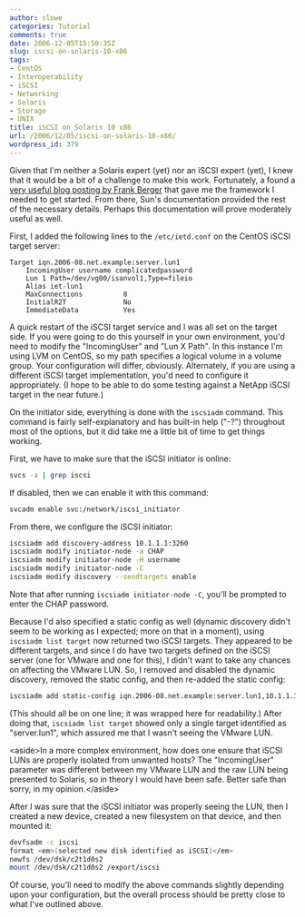 ```yaml
---
author: slowe
categories: Tutorial
comments: true
date: 2006-12-05T15:50:35Z
slug: iscsi-on-solaris-10-x86
tags:
- CentOS
- Interoperability
- iSCSI
- Networking
- Solaris
- Storage
- UNIX
title: iSCSI on Solaris 10 x86
url: /2006/12/05/iscsi-on-solaris-10-x86/
wordpress_id: 379
---
```


Given that I'm neither a Solaris expert (yet) nor an iSCSI expert (yet), I knew that it would be a bit of a challenge to make this work. Fortunately, a found a [very useful blog posting by Frank Berger](http://www.fm-berger.de/blog/index.php/2006/08/) that gave me the framework I needed to get started. From there, Sun's documentation provided the rest of the necessary details. Perhaps this documentation will prove moderately useful as well.

First, I added the following lines to the `/etc/ietd.conf` on the CentOS iSCSI target server:

```text
Target iqn.2006-08.net.example:server.lun1
    IncomingUser username complicatedpassword
    Lun 1 Path=/dev/vg00/isanvol1,Type=fileio
    Alias iet-lun1
    MaxConnections          8
    InitialR2T              No
    ImmediateData           Yes
```

A quick restart of the iSCSI target service and I was all set on the target side. If you were going to do this yourself in your own environment, you'd need to modify the "IncomingUser" and "Lun X Path". In this instance I'm using LVM on CentOS, so my path specifies a logical volume in a volume group. Your configuration will differ, obviously. Alternately, if you are using a different iSCSI target implementation, you'd need to configure it appropriately. (I hope to be able to do some testing against a NetApp iSCSI target in the near future.)

On the initiator side, everything is done with the `iscsiadm` command. This command is fairly self-explanatory and has built-in help ("-?") throughout most of the options, but it did take me a little bit of time to get things working.

First, we have to make sure that the iSCSI initiator is online:

```bash
svcs -a | grep iscsi
```

If disabled, then we can enable it with this command:

```bash
svcadm enable svc:/network/iscsi_initiator
```

From there, we configure the iSCSI initiator:

```bash
iscsiadm add discovery-address 10.1.1.1:3260
iscsiadm modify initiator-node -a CHAP
iscsiadm modify initiator-node -H username
iscsiadm modify initiator-node -C
iscsiadm modify discovery --sendtargets enable
```

Note that after running `iscsiadm initiator-node -C`, you'll be prompted to enter the CHAP password.

Because I'd also specified a static config as well (dynamic discovery didn't seem to be working as I expected; more on that in a moment), using `iscsiadm list target` now returned two iSCSI targets. They appeared to be different targets, and since I do have two targets defined on the iSCSI server (one for VMware and one for this), I didn't want to take any chances on affecting the VMware LUN. So, I removed and disabled the dynamic discovery, removed the static config, and then re-added the static config:

```bash
iscsiadm add static-config iqn.2006-08.net.example:server.lun1,10.1.1.1:3260
```

(This should all be on one line; it was wrapped here for readability.) After doing that, `iscsiadm list target` showed only a single target identified as "server.lun1", which assured me that I wasn't seeing the VMware LUN.

&lt;aside&gt;In a more complex environment, how does one ensure that iSCSI LUNs are properly isolated from unwanted hosts? The "IncomingUser" parameter was different between my VMware LUN and the raw LUN being presented to Solaris, so in theory I would have been safe. Better safe than sorry, in my opinion.&lt;/aside&gt;

After I was sure that the iSCSI initiator was properly seeing the LUN, then I created a new device, created a new filesystem on that device, and then mounted it:

```bash
devfsadm -c iscsi
format <em>(selected new disk identified as iSCSI)</em>
newfs /dev/dsk/c2t1d0s2
mount /dev/dsk/c2t1d0s2 /export/iscsi
```

Of course, you'll need to modify the above commands slightly depending upon your configuration, but the overall process should be pretty close to what I've outlined above.
